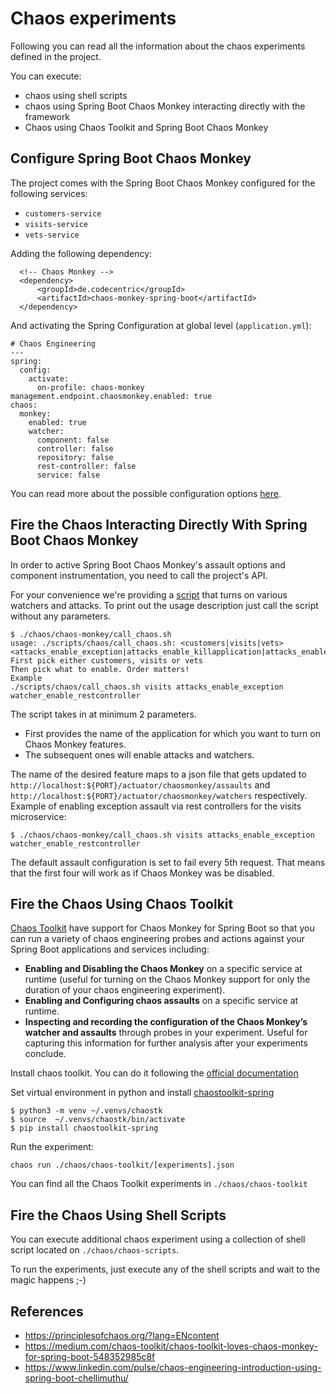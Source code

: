 # Chaos experiments

Following you can read all the information about the chaos experiments defined in the project.

You can execute:

- chaos using shell scripts
- chaos using Spring Boot Chaos Monkey interacting directly with the framework
- Chaos using Chaos Toolkit and Spring Boot Chaos Monkey

## Configure Spring Boot Chaos Monkey

The project comes with the Spring Boot Chaos Monkey configured for the following services:

* `customers-service`
* `visits-service`
* `vets-service`

Adding the following dependency:

```
  <!-- Chaos Monkey -->
  <dependency>
      <groupId>de.codecentric</groupId>
      <artifactId>chaos-monkey-spring-boot</artifactId>
  </dependency>
```

And activating the Spring Configuration at global level (`application.yml`):

```
# Chaos Engineering
---
spring:
  config:
    activate:
      on-profile: chaos-monkey
management.endpoint.chaosmonkey.enabled: true
chaos:
  monkey:
    enabled: true
    watcher:
      component: false
      controller: false
      repository: false
      rest-controller: false
      service: false
```

You can read more about the possible configuration options [here](https://codecentric.github.io/chaos-monkey-spring-boot/latest/#_properties).

## Fire the Chaos Interacting Directly With Spring Boot Chaos Monkey

In order to active Spring Boot Chaos Monkey's assault options and component instrumentation, you need to call the project's API.

For your convenience we're providing a [script](./scripts/chaos) that turns on various watchers and attacks. To print out the usage description just call the script without any parameters.

```
$ ./chaos/chaos-monkey/call_chaos.sh
usage: ./scripts/chaos/call_chaos.sh: <customers|visits|vets> <attacks_enable_exception|attacks_enable_killapplication|attacks_enable_latency|attacks_enable_memory|watcher_enable_component|watcher_enable_controller|watcher_enable_repository|watcher_enable_restcontroller|watcher_enable_service|watcher_disable>
First pick either customers, visits or vets
Then pick what to enable. Order matters!
Example
./scripts/chaos/call_chaos.sh visits attacks_enable_exception watcher_enable_restcontroller
```

The script takes in at minimum 2 parameters.

 * First provides the name of the application for which you want to turn on Chaos Monkey features.
 * The subsequent ones will enable attacks and watchers.

The name of the desired feature maps to a json file that gets updated to `http://localhost:${PORT}/actuator/chaosmonkey/assaults` and `http://localhost:${PORT}/actuator/chaosmonkey/watchers` respectively. Example of enabling exception assault via rest controllers for the visits microservice:

```
$ ./chaos/chaos-monkey/call_chaos.sh visits attacks_enable_exception watcher_enable_restcontroller
```

The default assault configuration is set to fail every 5th request. That means that the first four will work as if Chaos Monkey was be disabled.

## Fire the Chaos Using Chaos Toolkit

[Chaos Toolkit](https://chaostoolkit.org/) have support for Chaos Monkey for Spring Boot so that you can run a variety of chaos engineering probes and actions against your Spring Boot applications and services including:

- __Enabling and Disabling the Chaos Monkey__ on a specific service at runtime (useful for turning on the Chaos Monkey support for only the duration of your chaos engineering experiment).
- __Enabling and Configuring chaos assaults__ on a specific service at runtime.
- __Inspecting and recording the configuration of the Chaos Monkey’s watcher and assaults__ through probes in your experiment. Useful for capturing this information for further analysis after your experiments conclude.

Install chaos toolkit. You can do it following the [official documentation](https://chaostoolkit.org/reference/usage/install/)

Set virtual environment in python and install [chaostoolkit-spring](https://chaostoolkit.org/drivers/spring/)

```
$ python3 -m venv ~/.venvs/chaostk
$ source  ~/.venvs/chaostk/bin/activate
$ pip install chaostoolkit-spring
```

Run the experiment:

```
chaos run ./chaos/chaos-toolkit/[experiments].json
```

You can find all the Chaos Toolkit experiments in `./chaos/chaos-toolkit`

## Fire the Chaos Using Shell Scripts

You can execute additional chaos experiment using a collection of shell script located on `./chaos/chaos-scripts`.

To run the experiments, just execute any of the shell scripts and wait to the magic happens ;-)

## References

- https://principlesofchaos.org/?lang=ENcontent
- https://medium.com/chaos-toolkit/chaos-toolkit-loves-chaos-monkey-for-spring-boot-548352985c8f
- https://www.linkedin.com/pulse/chaos-engineering-introduction-using-spring-boot-chellimuthu/
